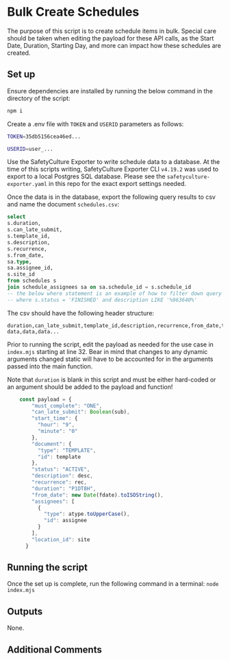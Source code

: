 # Bulk Create Schedules

The purpose of this script is to create schedule items in bulk. Special care should be taken when editing the payload for these API calls, as the Start Date, Duration, Starting Day, and more can impact how these schedules are created.

## Set up

Ensure dependencies are installed by running the below command in the directory of the script:
```bash
npm i
```

Create a .env file with `TOKEN` and `USERID` parameters as follows:
```bash
TOKEN=35db5156cea46ed...

USERID=user_...
```

Use the SafetyCulture Exporter to write schedule data to a database. At the time of this scripts writing, SafetyCulture Exporter CLI `v4.19.2` was used to export to a local Postgres SQL database. Please see the `safetyculture-exporter.yaml` in this repo for the exact export settings needed.

Once the data is in the database, export the following query results to csv and name the document `schedules.csv`:

```sql
select
s.duration,
s.can_late_submit,
s.template_id,
s.description,
s.recurrence,
s.from_date,
sa.type,
sa.assignee_id,
s.site_id	
from schedules s
join schedule_assignees sa on sa.schedule_id = s.schedule_id
-- the below where statement is an example of how to filter down query results to a subset of records needing to be created
-- where s.status = 'FINISHED' and description LIKE '%963640%'
```

The csv should have the following header structure:

```csv
duration,can_late_submit,template_id,description,recurrence,from_date,type,assignee_id,site_id
data,data,data...
```

Prior to running the script, edit the payload as needed for the use case in `index.mjs` starting at line 32. Bear in mind that changes to any dynamic arguments changed static will have to be accounted for in the arguments passed into the main function.

Note that `duration` is blank in this script and must be either hard-coded or an argument should be added to the payload and function!

```js
    const payload = {
        "must_complete": "ONE",
        "can_late_submit": Boolean(sub),
        "start_time": {
          "hour": "9",
          "minute": "0"
        },
        "document": {
          "type": "TEMPLATE",
          "id": template
        },
        "status": "ACTIVE",
        "description": desc,
        "recurrence": rec,
        "duration": "P1DT8H",
        "from_date": new Date(fdate).toISOString(),
        "assignees": [
          {
            "type": atype.toUpperCase(),
            "id": assignee
          }
        ],
        "location_id": site
      }
```


## Running the script

Once the set up is complete, run the following command in a terminal:
`node index.mjs`

## Outputs

None.

## Additional Comments
